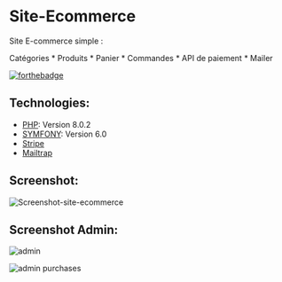 # Site-Ecommerce
Site E-commerce simple : 

 Catégories * Produits * Panier * Commandes * API de paiement * Mailer  

[![forthebadge](http://forthebadge.com/images/badges/built-with-love.svg)](http://forthebadge.com)  
## Technologies:
* [PHP](https://www.php.net/): Version 8.0.2
* [SYMFONY](https://symfony.com): Version 6.0
* [Stripe](https://stripe.com)
* [Mailtrap](https://mailttrap.io)  


## Screenshot:  

![Screenshot-site-ecommerce](https://user-images.githubusercontent.com/45203380/149862857-bd509892-e72d-4335-8083-a762b1d42f68.png)

## Screenshot Admin:

![admin](https://user-images.githubusercontent.com/45203380/151781432-f8bdc194-feba-48ff-8897-7bb9cfad0934.png)

![admin purchases](https://user-images.githubusercontent.com/45203380/151782590-d22ce7c7-1bca-4dd9-b6f3-e27d895448e5.png)
